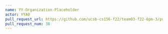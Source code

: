 ```yaml
---
name: YY-Organization-Placeholder
actor: YYA0
pull_request_url: https://github.com/ucsb-cs156-f22/team03-f22-6pm-3/pull/38
pull_request_num: 38
---
```

